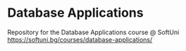 # Database Applications
Repository for the Database Applications course @ SoftUni https://softuni.bg/courses/database-applications/